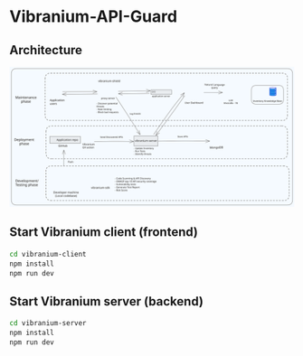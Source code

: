 # Vibranium-API-Guard

## Architecture

![Architecture](/static/vibranium-v5.svg)

## Start Vibranium client (frontend)

```bash
cd vibranium-client
npm install
npm run dev
```

## Start Vibranium server (backend)

```bash
cd vibranium-server
npm install
npm run dev
```
